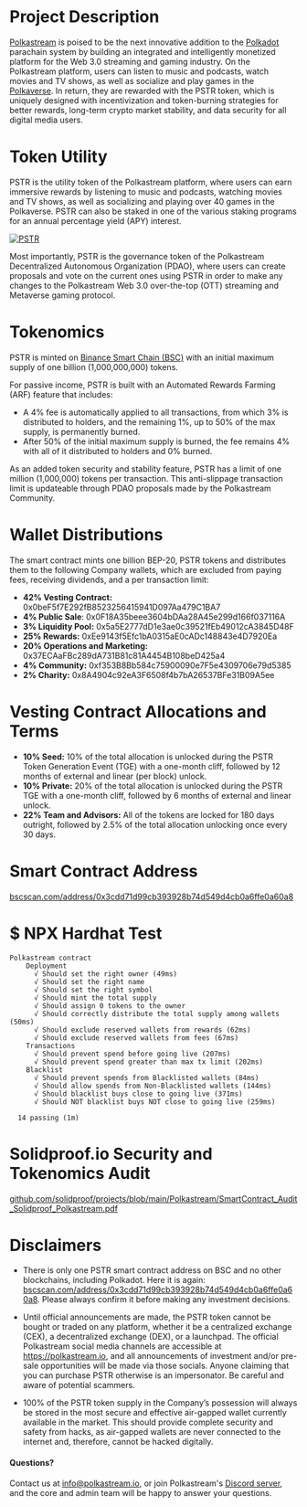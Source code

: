 # Project Description
[Polkastream](https://polkastream.io/) is poised to be the next innovative addition to the [Polkadot](https://polkadot.network/) parachain system by building an integrated and intelligently monetized platform for the Web 3.0 streaming and gaming industry. On the Polkastream platform, users can listen to music and podcasts, watch movies and TV shows, as well as socialize and play games in the [Polkaverse](https://linktr.ee/polkaverse). In return, they are rewarded with the PSTR token, which is uniquely designed with incentivization and token-burning strategies for better rewards, long-term crypto market stability, and data security for all digital media users.


# Token Utility
PSTR is the utility token of the Polkastream platform, where users can earn immersive rewards by listening to music and podcasts, watching movies and TV shows, as well as socializing and playing over 40 games in the Polkaverse. PSTR can also be staked in one of the various staking programs for an annual percentage yield (APY) interest. 

[![PSTR](https://user-images.githubusercontent.com/91648013/221710444-0d643b77-8064-4041-b5ad-22ae99816b3b.png)](https://youtu.be/bEgEipxV24c)

Most importantly, PSTR is the governance token of the Polkastream Decentralized Autonomous Organization (PDAO), where users can create proposals and vote on the current ones using PSTR in order to make any changes to the Polkastream Web 3.0 over-the-top (OTT) streaming and Metaverse gaming protocol.


# Tokenomics
PSTR is minted on [Binance Smart Chain (BSC)](https://www.bnbchain.org/) with an initial maximum supply of one billion (1,000,000,000) tokens.

For passive income, PSTR is built with an Automated Rewards Farming (ARF) feature that includes:

- A 4% fee is automatically applied to all transactions, from which 3% is distributed to holders, and the remaining 1%, up to 50% of the max supply, is permanently burned.
- After 50% of the initial maximum supply is burned, the fee remains 4% with all of it distributed to holders and 0% burned.

As an added token security and stability feature, PSTR has a limit of one million (1,000,000) tokens per transaction. This anti-slippage transaction limit is updateable through PDAO proposals made by the Polkastream Community.


# Wallet Distributions
The smart contract mints one billion BEP-20, PSTR tokens and distributes them to the following Company wallets, which are excluded from paying fees, receiving dividends, and a per transaction limit:
- **42% Vesting Contract:** 0x0beF5f7E292fB8523256415941D097Aa479C1BA7
- **4% Public Sale**: 0x0F18A35beee3604bDAa28A45e299d166f037116A
- **3% Liquidity Pool:** 0x5a5E2777dD1e3ae0c39521fEb49012cA3845D48F
- **25% Rewards:** 0xEe9143f5Efc1bA0315aE0cADc148843e4D7920Ea
- **20% Operations and Marketing:** 0x37ECAaFBc289dA731B81c81A4454B108beD425a4  
- **4% Community:** 0xf353B8Bb584c75900090e7F5e4309706e79d5385
- **2% Charity:** 0x8A4904c92eA3F6508f4b7bA26537BFe31B09A5ee


# Vesting Contract Allocations and Terms
- **10% Seed:** 10% of the total allocation is unlocked during the PSTR Token Generation Event (TGE) with a one-month cliff, followed by 12 months of external and linear (per block) unlock.
- **10% Private:** 20% of the total allocation is unlocked during the PSTR TGE with a one-month cliff, followed by 6 months of external and linear unlock.
- **22% Team and Advisors:** All of the tokens are locked for 180 days outright, followed by 2.5% of the total allocation unlocking once every 30 days.


# Smart Contract Address
[bscscan.com/address/0x3cdd71d99cb393928b74d549d4cb0a6ffe0a60a8](https://bscscan.com/address/0x3cdd71d99cb393928b74d549d4cb0a6ffe0a60a8)


# $ NPX Hardhat Test

```
Polkastream contract
    Deployment
      √ Should set the right owner (49ms)
      √ Should set the right name
      √ Should set the right symbol
      √ Should mint the total supply
      √ Should assign 0 tokens to the owner
      √ Should correctly distribute the total supply among wallets (50ms)
      √ Should exclude reserved wallets from rewards (62ms)
      √ Should exclude reserved wallets from fees (67ms)
    Transactions
      √ Should prevent spend before going live (207ms)
      √ Should prevent spend greater than max tx limit (202ms)
    Blacklist
      √ Should prevent spends from Blacklisted wallets (84ms)
      √ Should allow spends from Non-Blacklisted wallets (144ms)
      √ Should blacklist buys close to going live (371ms)
      √ Should NOT blacklist buys NOT close to going live (259ms)

  14 passing (1m)
```


# Solidproof.io Security and Tokenomics Audit
[github.com/solidproof/projects/blob/main/Polkastream/SmartContract_Audit_Solidproof_Polkastream.pdf](https://github.com/solidproof/projects/blob/main/Polkastream/SmartContract_Audit_Solidproof_Polkastream.pdf)


# Disclaimers
- There is only one PSTR smart contract address on BSC and no other blockchains, including Polkadot. Here it is again: [bscscan.com/address/0x3cdd71d99cb393928b74d549d4cb0a6ffe0a60a8](https://bscscan.com/address/0x3cdd71d99cb393928b74d549d4cb0a6ffe0a60a8). Please always confirm it before making any investment decisions.

- Until official announcements are made, the PSTR token cannot be bought or traded on any platform, whether it be a centralized exchange (CEX), a decentralized exchange (DEX), or a launchpad. The official Polkastream social media channels are accessible at https://polkastream.io, and all announcements of investment and/or pre-sale opportunities will be made via those socials. Anyone claiming that you can purchase PSTR otherwise is an impersonator. Be careful and aware of potential scammers. 

- 100% of the PSTR token supply in the Company’s possession will always be stored in the most secure and effective air-gapped wallet currently available in the market. This should provide complete security and safety from hacks, as air-gapped wallets are never connected to the internet and, therefore, cannot be hacked digitally.


#### Questions?
Contact us at info@polkastream.io, or join Polkastream's [Discord server](https://discord.gg/polkastream), and the core and admin team will be happy to answer your questions.
